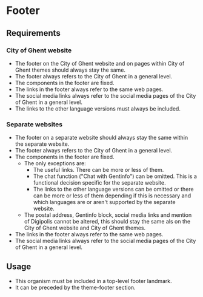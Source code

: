 # Footer

## Requirements

### City of Ghent website

* The footer on the City of Ghent website and on pages within City of Ghent themes should always stay the same.
* The footer always refers to the City of Ghent in a general level.
* The components in the footer are fixed.
* The links in the footer always refer to the same web pages.
* The social media links always refer to the social media pages of the City of Ghent in a general level.
* The links to the other language versions must always be included.

### Separate websites

* The footer on a separate website should always stay the same within the separate website.
* The footer always refers to the City of Ghent in a general level.
* The components in the footer are fixed.
    * The only exceptions are:
        * The useful links. There can be more or less of them.
        * The chat function ("Chat with Gentinfo") can be omitted. This is a functional decision specific for the separate website.
        * The links to the other language versions can be omitted or there can be more or less of them depending if this is necessary and which languages are or aren't supported by the separate website.
    * The postal address, Gentinfo block, social media links and mention of Digipolis cannot be altered, this should stay the same als on the City of Ghent website and City of Ghent themes.
* The links in the footer always refer to the same web pages.
* The social media links always refer to the social media pages of the City of Ghent in a general level.

## Usage

* This organism must be included in a top-level footer landmark.
* It can be preceded by the theme-footer section.
